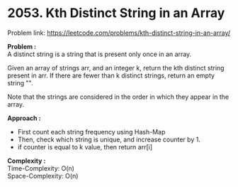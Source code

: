 # 2053. Kth Distinct String in an Array

Problem link: https://leetcode.com/problems/kth-distinct-string-in-an-array/

**Problem :**<br>
A distinct string is a string that is present only once in an array.<br>

Given an array of strings arr, and an integer k, return the kth distinct string present in arr. If there are fewer than k distinct strings, return an empty string "".<br>

Note that the strings are considered in the order in which they appear in the array.<br>

**Approach :**<br>

- First count each string frequency using Hash-Map
- Then, check which string is unique, and increase counter by 1.
- if counter is equal to k value, then return arr[i]

**Complexity :**<br>
Time-Complexity: O(n)<br>
Space-Complexity: O(n)<br>
